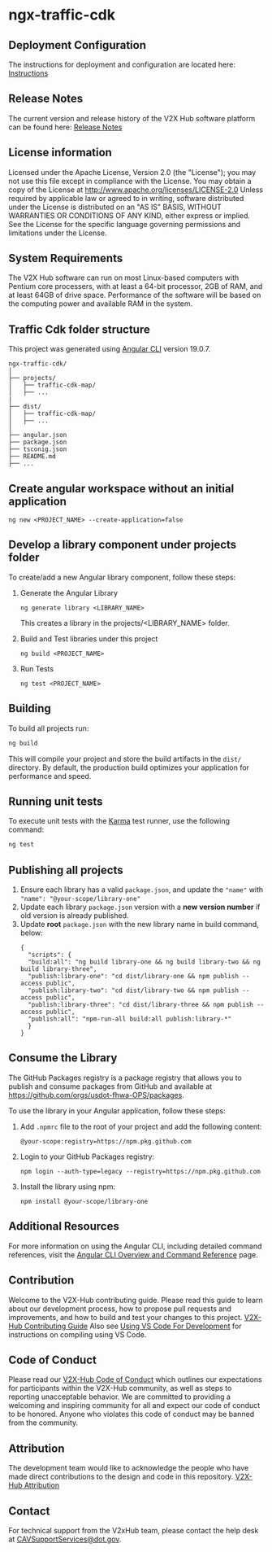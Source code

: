 # ngx-traffic-cdk
## Deployment Configuration
The instructions for deployment and configuration are located here: [Instructions](<configuration/README.md>)

## Release Notes
The current version and release history of the V2X Hub software platform can be found here: [Release Notes](<docs/Release_notes.md>)

## License information
Licensed under the Apache License, Version 2.0 (the "License"); you may not use this file except in compliance with the License. You may obtain a copy of the License at http://www.apache.org/licenses/LICENSE-2.0 Unless required by applicable law or agreed to in writing, software distributed under the License is distributed on an "AS IS" BASIS, WITHOUT WARRANTIES OR CONDITIONS OF ANY KIND, either express or implied. See the License for the specific language governing permissions and limitations under the License.

## System Requirements
The V2X Hub software can run on most Linux-based computers with Pentium core processers, with at least a 64-bit processor, 2GB of RAM, and at least 64GB of drive space. Performance of the software will be based on the computing power and available RAM in the system.  


## Traffic Cdk folder structure
This project was generated using [Angular CLI](https://github.com/angular/angular-cli) version 19.0.7.

```
ngx-traffic-cdk/
│
├── projects/
│   ├── traffic-cdk-map/
│   ├── ...
|
├── dist/
│   ├── traffic-cdk-map/
│   ├── ...
│
├── angular.json
├── package.json
├── tsconig.json
├── README.md
├── ...
```
## Create angular workspace without an initial application
```
ng new <PROJECT_NAME> --create-application=false
```

## Develop a library component under projects folder
To create/add a new Angular library component, follow these steps:
1. Generate the Angular Library
    ```
    ng generate library <LIBRARY_NAME>
    ```
    This creates a library in the projects/<LIBRARY_NAME> folder.

2. Build and Test libraries under this project
    ```
    ng build <PROJECT_NAME>
    ```
3. Run Tests
    ```
    ng test <PROJECT_NAME>
    ```
## Building

To build all projects run:

```bash
ng build
```

This will compile your project and store the build artifacts in the `dist/` directory. By default, the production build optimizes your application for performance and speed.

## Running unit tests

To execute unit tests with the [Karma](https://karma-runner.github.io) test runner, use the following command:

  ```bash
  ng test
  ```

## Publishing all projects
1. Ensure each library has a valid `package.json`, and update the `"name"` with `"name": "@your-scope/library-one"`
2. Update each library `package.json` version with a **new version number** if old version is already published.
3. Update **root** `package.json` with the new library name in build command, below:
    ``` 
    {
      "scripts": {
      "build:all": "ng build library-one && ng build library-two && ng build library-three",
      "publish:library-one": "cd dist/library-one && npm publish --access public",
      "publish:library-two": "cd dist/library-two && npm publish --access public",
      "publish:library-three": "cd dist/library-three && npm publish --access public",
      "publish:all": "npm-run-all build:all publish:library-*"
      }
    }
   ```
## Consume the Library
The GitHub Packages registry is a package registry that allows you to publish and consume packages from GitHub and available at https://github.com/orgs/usdot-fhwa-OPS/packages.

To use the library in your Angular application, follow these steps:
1. Add `.npmrc` file to the root of your project and add the following content:
    ```
    @your-scope:registry=https://npm.pkg.github.com
    ```
1. Login to your GitHub Packages registry:
    ```
    npm login --auth-type=legacy --registry=https://npm.pkg.github.com
    ```
1. Install the library using npm:
    ```
    npm install @your-scope/library-one
    ```

## Additional Resources

For more information on using the Angular CLI, including detailed command references, visit the [Angular CLI Overview and Command Reference](https://angular.dev/tools/cli) page.

## Contribution
Welcome to the V2X-Hub contributing guide. Please read this guide to learn about our development process, how to propose pull requests and improvements, and how to build and test your changes to this project. [V2X-Hub Contributing Guide](Contributing.md)  Also see [Using VS Code For Development](docs/Visual_Studio_Code_Setup.md) for instructions on compiling using VS Code.

## Code of Conduct 
Please read our [V2X-Hub Code of Conduct](Code_of_Conduct.md) which outlines our expectations for participants within the V2X-Hub community, as well as steps to reporting unacceptable behavior. We are committed to providing a welcoming and inspiring community for all and expect our code of conduct to be honored. Anyone who violates this code of conduct may be banned from the community.

## Attribution
The development team would like to acknowledge the people who have made direct contributions to the design and code in this repository. [V2X-Hub Attribution](ATTRIBUTION.txt)

## Contact
For technical support from the V2xHub team, please contact the help desk at CAVSupportServices@dot.gov.
